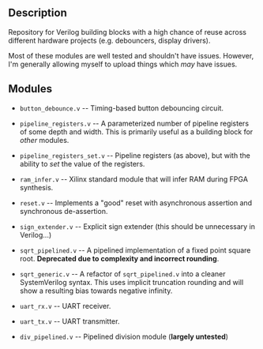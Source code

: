 ## Description

Repository for Verilog building blocks with a high chance of reuse
across different hardware projects (e.g. debouncers, display drivers).

Most of these modules are well tested and shouldn't have issues.
However, I'm generally allowing myself to upload things which *may*
have issues.

## Modules

* `button_debounce.v` -- Timing-based button debouncing circuit.

* `pipeline_registers.v` -- A parameterized number of pipeline
  registers of some depth and width. This is primarily useful as a
  building block for _other_ modules.

* `pipeline_registers_set.v` -- Pipeline registers (as above), but
  with the ability to _set_ the value of the registers.

* `ram_infer.v` -- Xilinx standard module that will infer RAM during
  FPGA synthesis.

* `reset.v` -- Implements a "good" reset with asynchronous assertion
  and synchronous de-assertion.

* `sign_extender.v` -- Explicit sign extender (this should be
  unnecessary in Verilog...)

* `sqrt_pipelined.v` -- A pipelined implementation of a fixed point
  square root. **Deprecated due to complexity and incorrect rounding**.

* `sqrt_generic.v` -- A refactor of `sqrt_pipelined.v` into a cleaner
  SystemVerilog syntax. This uses implicit truncation rounding and
  will show a resulting bias towards negative infinity.

* `uart_rx.v` -- UART receiver.

* `uart_tx.v` -- UART transmitter.

* `div_pipelined.v` -- Pipelined division module (**largely untested**)

